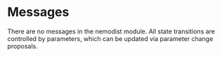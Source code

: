 <!--
order: 3
-->

# Messages

There are no messages in the nemodist module. All state transitions are controlled by parameters, which can be updated via parameter change proposals.
